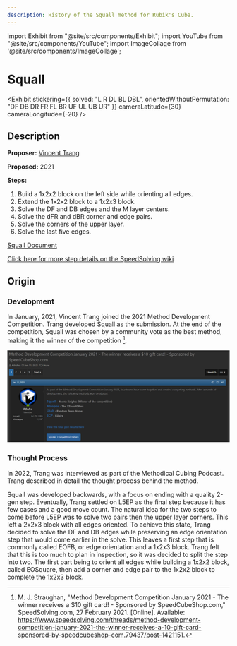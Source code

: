 ```yaml
---
description: History of the Squall method for Rubik's Cube.
---
```


import Exhibit from "@site/src/components/Exhibit";
import YouTube from "@site/src/components/YouTube";
import ImageCollage from '@site/src/components/ImageCollage';

# Squall

<Exhibit
stickering={{
    solved: "L R DL BL DBL",
    orientedWithoutPermutation: "DF DB DR FR FL BR UF UL UB UR"
  }}
cameraLatitude={30}
cameraLongitude={-20}
/>

## Description

**Proposer:** [Vincent Trang](CubingContributors/MethodDevelopers.md#trang-vincent-trangium)

**Proposed:** 2021

**Steps:**

1. Build a 1x2x2 block on the left side while orienting all edges.
2. Extend the 1x2x2 block to a 1x2x3 block.
3. Solve the DF and DB edges and the M layer centers.
4. Solve the dFR and dBR corner and edge pairs.
5. Solve the corners of the upper layer.
6. Solve the last five edges.

[Squall Document](https://docs.google.com/document/d/1rO-Dm8XuzQnczST27E9XNHqDCVAB-9kl3IS_C2NIgtk/edit)

[Click here for more step details on the SpeedSolving wiki](https://www.speedsolving.com/wiki/index.php?title=Squall)

## Origin

### Development

In January, 2021, Vincent Trang joined the 2021 Method Development Competition. Trang developed Squall as the submission. At the end of the competition, Squall was chosen by a community vote as the best method, making it the winner of the competition [^1].

![](img/Squall/Comp.png)

### Thought Process

In 2022, Trang was interviewed as part of the Methodical Cubing Podcast. Trang described in detail the thought process behind the method.

Squall was developed backwards, with a focus on ending with a quality 2-gen step. Eventually, Trang settled on L5EP as the final step because it has few cases and a good move count. The natural idea for the two steps to come before L5EP was to solve two pairs then the upper layer corners. This left a 2x2x3 block with all edges oriented. To achieve this state, Trang decided to solve the DF and DB edges while preserving an edge orientation step that would come earlier in the solve. This leaves a first step that is commonly called EOFB, or edge orientation and a 1x2x3 block. Trang felt that this is too much to plan in inspection, so it was decided to split the step into two. The first part being to orient all edges while building a 1x2x2 block, called EOSquare, then add a corner and edge pair to the 1x2x2 block to complete the 1x2x3 block.

<YouTube embedId="IGOAQc3l_jg?start=262" />

[^1]: M. J. Straughan, "Method Development Competition January 2021 - The winner receives a $10 gift card! - Sponsored by SpeedCubeShop.com," SpeedSolving.com, 27 February 2021. [Online]. Available: https://www.speedsolving.com/threads/method-development-competition-january-2021-the-winner-receives-a-10-gift-card-sponsored-by-speedcubeshop-com.79437/post-1421151.